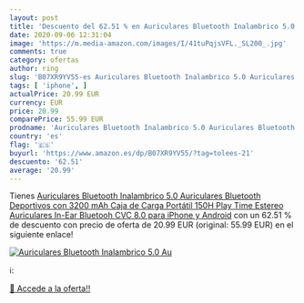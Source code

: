 ```yaml
---
layout: post
title: 'Descuento del 62.51 % en Auriculares Bluetooth Inalambrico 5.0 Au'
date: 2020-09-06 12:31:04
image: 'https://m.media-amazon.com/images/I/41tuPqjsVFL._SL200_.jpg'
comments: true
category: ofertas
author: ring
slug: 'B07XR9YV55-es Auriculares Bluetooth Inalambrico 5.0 Auriculares...'
tags: [ 'iphone', ]
actualPrice: 20.99 EUR
currency: EUR
price: 20.99
comparePrice: 55.99 EUR
prodname: 'Auriculares Bluetooth Inalambrico 5.0 Auriculares Bluetooth Deportivos con 3200 mAh Caja de Carga Portátil 150H Play Time Estereo Auriculares In-Ear Bluetooh CVC 8.0 para iPhone y Android'
country: 'es'
flag: '🇪🇸'
buyurl: 'https://www.amazon.es/dp/B07XR9YV55/?tag=tolees-21'
descuento: '62.51'
average: '20.99'
---
```


Tienes [Auriculares Bluetooth Inalambrico 5.0 Auriculares Bluetooth Deportivos con 3200 mAh Caja de Carga Portátil 150H Play Time Estereo Auriculares In-Ear Bluetooh CVC 8.0 para iPhone y Android](https://www.amazon.es/dp/B07XR9YV55/?tag=tolees-21) con un 62.51 % de descuento con precio de oferta de 20.99 EUR (original: 55.99 EUR) en el siguiente enlace!

[![Auriculares Bluetooth Inalambrico 5.0 Au](https://m.media-amazon.com/images/I/41tuPqjsVFL._SL200_.jpg)](https://www.amazon.es/dp/B07XR9YV55/?tag=tolees-21)

ℹ️:


[🛒 Accede a la oferta!!](https://www.amazon.es/dp/B07XR9YV55/?tag=tolees-21)
